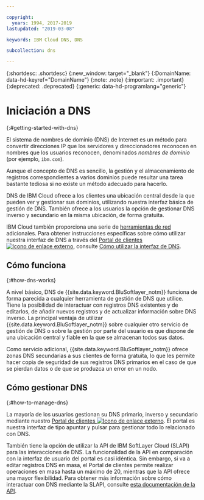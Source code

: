 ```yaml
---

copyright:
  years: 1994, 2017-2019
lastupdated: "2019-03-08"

keywords: IBM Cloud DNS, DNS

subcollection: dns

---
```


{:shortdesc: .shortdesc}
{:new_window: target="_blank"}
{:DomainName: data-hd-keyref="DomainName"}
{:note: .note}
{:important: .important}
{:deprecated: .deprecated}
{:generic: data-hd-programlang="generic"}

# Iniciación a DNS
{:#getting-started-with-dns}

El sistema de nombres de dominio (DNS) de Internet es un método para convertir direcciones IP que los servidores y direccionadores reconocen en nombres que los usuarios reconocen, denominados _nombres de dominio_ (por ejemplo, `ibm.com`).

Aunque el concepto de DNS es sencillo, la gestión y el almacenamiento de registros correspondientes a varios dominios puede resultar una tarea bastante tediosa si no existe un método adecuado para hacerlo.

DNS de IBM Cloud ofrece a los clientes una ubicación central desde la que pueden ver y gestionar sus dominios, utilizando nuestra interfaz básica de gestión de DNS. También ofrece a los usuarios la opción de gestionar DNS inverso y secundario en la misma ubicación, de forma gratuita.

IBM Cloud también proporciona una serie de [herramientas de red](/docs/infrastructure/network-tools?topic=network-tools-getting-started-with-network-tools) adicionales. Para obtener instrucciones específicas sobre cómo utilizar nuestra interfaz de DNS a través del [Portal de clientes ![Icono de enlace externo](../../icons/launch-glyph.svg "Icono de enlace externo")](https://{DomainName}/), consulte [Cómo utilizar la interfaz de DNS](/docs/infrastructure/dns?topic=dns-how-to-use-the-dns-interface).

## Cómo funciona
{:#how-dns-works}

A nivel básico, DNS de {{site.data.keyword.BluSoftlayer_notm}} funciona de forma parecida a cualquier herramienta de gestión de DNS que utilice. Tiene la posibilidad de interactuar con registros DNS existentes y de editarlos, de añadir nuevos registros y de actualizar información sobre DNS inverso. La principal ventaja de utilizar {{site.data.keyword.BluSoftlayer_notm}} sobre cualquier otro servicio de gestión de DNS o sobre la gestión por parte del usuario es que dispone de una ubicación central y fiable en la que se almacenan todos sus datos.

Como servicio adicional, {{site.data.keyword.BluSoftlayer_notm}} ofrece zonas DNS secundarias a sus clientes de forma gratuita, lo que les permite hacer copia de seguridad de sus registros DNS primarios en el caso de que se pierdan datos o de que se produzca un error en un nodo.

## Cómo gestionar DNS
{:#how-to-manage-dns}

La mayoría de los usuarios gestionan su DNS primario, inverso y secundario mediante nuestro [Portal de clientes ![Icono de enlace externo](../../icons/launch-glyph.svg "Icono de enlace externo")](https://{DomainName}/). El portal es nuestra interfaz de tipo apuntar y pulsar para gestionar todo lo relacionado con DNS.

También tiene la opción de utilizar la API de IBM SoftLayer Cloud (SLAPI) para las interacciones de DNS. La funcionalidad de la API en comparación con la interfaz de usuario del portal es casi idéntica. Sin embargo, si va a editar registros DNS en masa, el Portal de clientes permite realizar operaciones en masa hasta un máximo de 20, mientras que la API ofrece una mayor flexibilidad. Para obtener más información sobre cómo interactuar con DNS mediante la SLAPI, consulte [esta documentación de la API](/docs/infrastructure/dns?topic=dns-getting-started-with-the-dns-api-).


